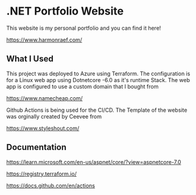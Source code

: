 # .NET Portfolio Website

This website is my personal portfolio and you can find it here! 

https://www.harmonraef.com/

## What I Used
This project was deployed to Azure using Terraform. The configuration is for a Linux web app using Dotnetcore -6.0 as it's runtime Stack. The web app is configured to use a custom domain that I bought from 

https://www.namecheap.com/

Github Actions is being used for the CI/CD.
The Template of the website was orginally created by Ceevee from 

https://www.styleshout.com/

## Documentation
https://learn.microsoft.com/en-us/aspnet/core/?view=aspnetcore-7.0

https://registry.terraform.io/

https://docs.github.com/en/actions
